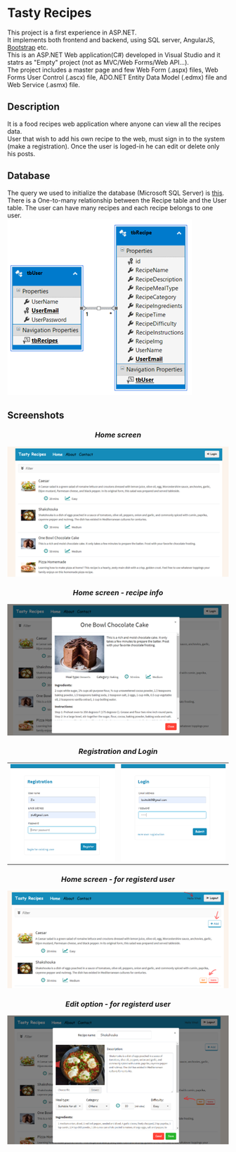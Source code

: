  # Tasty Recipes
This project is a first experience in ASP.NET.  
It implements both frontend and backend, using SQL server, AngularJS, [Bootstrap](https://bootswatch.com/) etc.  
This is an ASP.NET Web application(C#) developed in Visual Studio and it statrs as "Empty" project (not as MVC/Web Forms/Web API...).  
The project includes a master page and few Web Form (.aspx) files, Web Forms User Control (.ascx) file, ADO.NET Entity Data Model (.edmx) file and Web Service (.asmx) file.

## Description
It is a food recipes web application where anyone can view all the recipes data.  
User that wish to add his own recipe to the web, must sign in to the system (make a registration). Once the user is loged-in he can edit or delete only his posts.

## Database
The query we used to initialize the database (Microsoft SQL Server) is [this](https://github.com/Lzvitali/Tasty-Recipes/blob/master/SQLInitQuery.sql/).  
There is a One-to-many relationship between the Recipe table and the User table. The user can have many recipes and each recipe belongs to one user.  
<img src="https://github.com/Lzvitali/Tasty-Recipes/blob/master/screenshots/Database%20diagram.PNG" alt="Database" width="420"/>



## Screenshots
### _<p align="center"> Home screen </p>_
<kbd><img src="https://github.com/Lzvitali/Tasty-Recipes/blob/master/screenshots/Home%20screen.PNG" alt="Home screen"/></kbd>

### _<p align="center"> Home screen - recipe info </p>_
<kbd><img src="https://github.com/Lzvitali/Tasty-Recipes/blob/master/screenshots/Recipe%20info.PNG" alt="Home screen - recipe info"/></kbd>  

### _<p align="center"> Registration and Login </p>_
<table><tr>
 <td>
<img src="https://github.com/Lzvitali/Tasty-Recipes/blob/master/screenshots/Registretion%20screen%20-%20croped.png"/>
</td>
 <td>
<img src="https://github.com/Lzvitali/Tasty-Recipes/blob/master/screenshots/Login%20screen%20-%20croped.PNG"/>
</td>
</tr></table>

### _<p align="center"> Home screen - for registerd user </p>_
<kbd><img src="https://github.com/Lzvitali/Tasty-Recipes/blob/master/screenshots/Home%20screen%20--%20for%20registered%20user.PNG" alt="Home screen - for registerd user"/></kbd>  
### _<p align="center"> Edit option - for registerd user </p>_
<kbd><img src="https://github.com/Lzvitali/Tasty-Recipes/blob/master/screenshots/Edit%20option.PNG" alt="Edit option - for registerd user"/></kbd>  


